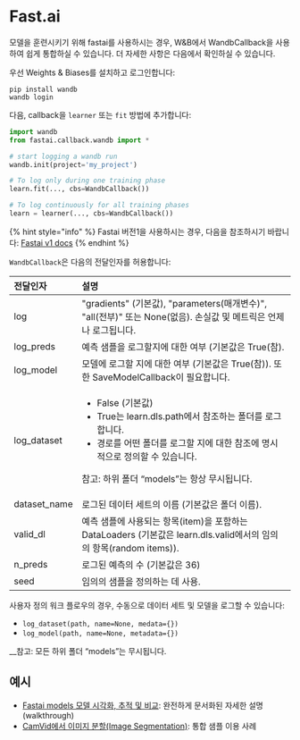 # Fast.ai

모델을 훈련시키기 위해 fastai를 사용하시는 경우, W&B에서 WandbCallback을 사용하여 쉽게 통합하실 수 있습니다. 더 자세한 사항은 다음에서 확인하실 수 있습니다. **​**​  


 우선 Weights & Biases를 설치하고 로그인합니다:

```text
pip install wandb
wandb login
```

  다음, callback을 `learner` 또는 `fit` 방법에 추가합니다:

```python
import wandb
from fastai.callback.wandb import *

# start logging a wandb run
wandb.init(project='my_project')

# To log only during one training phase
learn.fit(..., cbs=WandbCallback())

# To log continuously for all training phases
learn = learner(..., cbs=WandbCallback())
```

{% hint style="info" %}
Fastai 버전1을 사용하시는 경우, 다음을 참조하시기 바랍니다: [Fastai v1 docs](https://docs.wandb.com/library/integrations/fastai/fastai)
{% endhint %}

 `WandbCallback`은 다음의 전달인자를 허용합니다:

<table>
  <thead>
    <tr>
      <th style="text-align:left">&#xC804;&#xB2EC;&#xC778;&#xC790;</th>
      <th style="text-align:left">&#xC124;&#xBA85;</th>
    </tr>
  </thead>
  <tbody>
    <tr>
      <td style="text-align:left">log</td>
      <td style="text-align:left">&quot;gradients&quot; (&#xAE30;&#xBCF8;&#xAC12;), &quot;parameters(&#xB9E4;&#xAC1C;&#xBCC0;&#xC218;)&quot;,
        &quot;all(&#xC804;&#xBD80;)&quot; &#xB610;&#xB294; None(&#xC5C6;&#xC74C;).
        &#xC190;&#xC2E4;&#xAC12; &#xBC0F; &#xBA54;&#xD2B8;&#xB9AD;&#xC740; &#xC5B8;&#xC81C;&#xB098;
        &#xB85C;&#xADF8;&#xB429;&#xB2C8;&#xB2E4;.</td>
    </tr>
    <tr>
      <td style="text-align:left">log_preds</td>
      <td style="text-align:left">&#xC608;&#xCE21; &#xC0D8;&#xD50C;&#xC744; &#xB85C;&#xADF8;&#xD560;&#xC9C0;&#xC5D0;
        &#xB300;&#xD55C; &#xC5EC;&#xBD80; (&#xAE30;&#xBCF8;&#xAC12;&#xC740; True(&#xCC38;).</td>
    </tr>
    <tr>
      <td style="text-align:left">log_model</td>
      <td style="text-align:left">&#xBAA8;&#xB378;&#xC5D0; &#xB85C;&#xADF8;&#xD560; &#xC9C0;&#xC5D0; &#xB300;&#xD55C;
        &#xC5EC;&#xBD80; (&#xAE30;&#xBCF8;&#xAC12;&#xC740; True(&#xCC38;)). &#xB610;&#xD55C;
        SaveModelCallback&#xC774; &#xD544;&#xC694;&#xD569;&#xB2C8;&#xB2E4;.</td>
    </tr>
    <tr>
      <td style="text-align:left">log_dataset</td>
      <td style="text-align:left">
        <ul>
          <li>False (&#xAE30;&#xBCF8;&#xAC12;)</li>
          <li>True&#xB294; learn.dls.path&#xC5D0;&#xC11C; &#xCC38;&#xC870;&#xD558;&#xB294;
            &#xD3F4;&#xB354;&#xB97C; &#xB85C;&#xADF8;&#xD569;&#xB2C8;&#xB2E4;.</li>
          <li>&#xACBD;&#xB85C;&#xB97C; &#xC5B4;&#xB5A4; &#xD3F4;&#xB354;&#xB97C; &#xB85C;&#xADF8;&#xD560;
            &#xC9C0;&#xC5D0; &#xB300;&#xD55C; &#xCC38;&#xC870;&#xC5D0; &#xBA85;&#xC2DC;&#xC801;&#xC73C;&#xB85C;
            &#xC815;&#xC758;&#xD560; &#xC218; &#xC788;&#xC2B5;&#xB2C8;&#xB2E4;.</li>
        </ul>
        <p>&#xCC38;&#xACE0;: &#xD558;&#xC704; &#xD3F4;&#xB354; &#x201C;models&#x201D;&#xB294;
          &#xD56D;&#xC0C1; &#xBB34;&#xC2DC;&#xB429;&#xB2C8;&#xB2E4;.</p>
      </td>
    </tr>
    <tr>
      <td style="text-align:left">dataset_name</td>
      <td style="text-align:left">&#xB85C;&#xADF8;&#xB41C; &#xB370;&#xC774;&#xD130; &#xC138;&#xD2B8;&#xC758;
        &#xC774;&#xB984; (&#xAE30;&#xBCF8;&#xAC12;&#xC740; &#xD3F4;&#xB354; &#xC774;&#xB984;).</td>
    </tr>
    <tr>
      <td style="text-align:left">valid_dl</td>
      <td style="text-align:left">&#xC608;&#xCE21; &#xC0D8;&#xD50C;&#xC5D0; &#xC0AC;&#xC6A9;&#xB418;&#xB294;
        &#xD56D;&#xBAA9;(item)&#xC744; &#xD3EC;&#xD568;&#xD558;&#xB294; DataLoaders
        (&#xAE30;&#xBCF8;&#xAC12;&#xC740; learn.dls.valid&#xC5D0;&#xC11C;&#xC758;
        &#xC784;&#xC758;&#xC758; &#xD56D;&#xBAA9;(random items)).</td>
    </tr>
    <tr>
      <td style="text-align:left">n_preds</td>
      <td style="text-align:left">&#xB85C;&#xADF8;&#xB41C; &#xC608;&#xCE21;&#xC758; &#xC218; (&#xAE30;&#xBCF8;&#xAC12;&#xC740;
        36)</td>
    </tr>
    <tr>
      <td style="text-align:left">seed</td>
      <td style="text-align:left">&#xC784;&#xC758;&#xC758; &#xC0D8;&#xD50C;&#xC744; &#xC815;&#xC758;&#xD558;&#xB294;
        &#xB370; &#xC0AC;&#xC6A9;.</td>
    </tr>
  </tbody>
</table>

 사용자 정의 워크 플로우의 경우, 수동으로 데이터 세트 및 모델을 로그할 수 있습니다:

* `log_dataset(path, name=None, medata={})`
* `log_model(path, name=None, metadata={})` 

 __참고: 모든 하위 폴더 “models”는 무시됩니다.

##  **예시**

* [Fastai models 모델 시각화, 추적 및 비교](https://app.wandb.ai/borisd13/demo_config/reports/Visualize-track-compare-Fastai-models--Vmlldzo4MzAyNA): 완전하게 문서화된 자세한 설명\(walkthrough\)
* [CamVid에서 이미지 분할\(Image Segmentation\)](http://bit.ly/fastai-wandb): 통합 샘플 이용 사례

